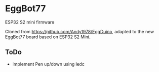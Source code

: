 EggBot77
====

ESP32 S2 mini firmware

Cloned from https://github.com/Andy1978/EggDuino, adapted to the new
EggBot77 board based on ESP32 S2 Mini.

## ToDo

* Implement Pen up/down using ledc
